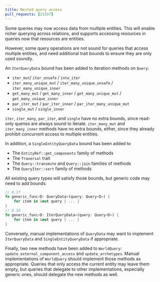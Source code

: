 ```yaml
---
title: Nested query access
pull_requests: [21557]
---
```


Some queries may now access data from multiple entities.
This will enable richer querying across relations,
and supports accessing resources in queries now that resources are entities.

However, some query operations are not sound for queries that access multiple entities,
and need additional trait bounds to ensure they are only used soundly.

An `IterQueryData` bound has been added to iteration methods on `Query`:

* `iter_mut`/ `iter_unsafe` / `into_iter`
* `iter_many_unique_mut` / `iter_many_unique_unsafe` / `iter_many_unique_inner`
* `get_many_mut` / `get_many_inner` / `get_many_unique_mut` / `get_many_unique_inner`
* `par_iter_mut` / `par_iter_inner` / `par_iter_many_unique_mut`
* `single_mut` / `single_inner`

`iter`, `iter_many`, `par_iter`, and `single` have no extra bounds,
since read-only queries are always sound to iterate.
`iter_many_mut` and `iter_many_inner` methods have no extra bounds, either,
since they already prohibit concurrent access to multiple entities.

In addition, a `SingleEntityQueryData` bound has been added to

* The `EntityRef::get_components` family of methods
* The `Traversal` trait
* The `Query::transmute` and `Query::join` families of methods
* The `QueryIter::sort` family of methods

All existing query types will satisfy those bounds, but generic code may need to add bounds.

```rust
// 0.17
fn generic_func<D: QueryData>(query: Query<D>) {
    for item in &mut query { ... }
}
// 0.18
fn generic_func<D: IterQueryData>(query: Query<D>) {
    for item in &mut query { ... }
}
```

Conversely, manual implementations of `QueryData` may want to implement `IterQueryData` and `SingleEntityQueryData` if appropriate.

Finally, two new methods have been added to `WorldQuery`: `update_external_component_access` and `update_archetypes`.
Manual implementations of `WorldQuery` should implement those methods as appropriate.
Queries that only access the current entity may leave them empty,
but queries that delegate to other implementations, especially generic ones,
should delegate the new methods as well.
